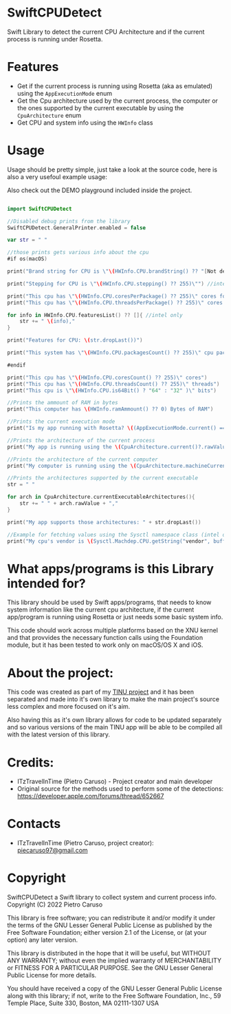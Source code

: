 # SwiftCPUDetect
Swift Library to detect the current CPU Architecture and if the current process is running under Rosetta.

# Features

- Get if the current process is running using Rosetta (aka as emulated) using the `AppExecutionMode` enum
- Get the Cpu architecture used by the current process, the computer or the ones supported by the current executable by using the `CpuArchitecture`  enum
- Get CPU and system info using the `HWInfo` class

# Usage

Usage should be pretty simple, just take a look at the source code, here is also a very usefoul example usage:

Also check out the DEMO playground included inside the project.

```swift

import SwiftCPUDetect

//Disabled debug prints from the library
SwiftCPUDetect.GeneralPrinter.enabled = false

var str = " "

//those prints gets various info about the cpu
#if os(macOS)

print("Brand string for CPU is \"\(HWInfo.CPU.brandString() ?? "[Not detected]")\"")

print("Stepping for CPU is \"\(HWInfo.CPU.stepping() ?? 255)\"") //intel only

print("This cpu has \"\(HWInfo.CPU.coresPerPackage() ?? 255)\" cores for each package")
print("This cpu has \"\(HWInfo.CPU.threadsPerPackage() ?? 255)\" cores for each package")

for info in HWInfo.CPU.featuresList() ?? []{ //intel only
    str += " \(info),"
}

print("Features for CPU: \(str.dropLast())")

print("This system has \"\(HWInfo.CPU.packagesCount() ?? 255)\" cpu packages")

#endif

print("This cpu has \"\(HWInfo.CPU.coresCount() ?? 255)\" cores")
print("This cpu has \"\(HWInfo.CPU.threadsCount() ?? 255)\" threads")
print("This cpu is \"\(HWInfo.CPU.is64Bit() ? "64" : "32" )\" bits")

//Prints the ammount of RAM in bytes
print("This computer has \(HWInfo.ramAmmount() ?? 0) Bytes of RAM")

//Prints the current execution mode
print("Is my app running with Rosetta? \((AppExecutionMode.current() == .emulated) ? "Yes" : "No")")

//Prints the architecture of the current process
print("My app is running using the \(CpuArchitecture.current()?.rawValue ?? "[Can't detect architecture]") architecture")

//Prints the architecture of the current computer
print("My computer is running using the \(CpuArchitecture.machineCurrent()?.rawValue ?? "[Can't detect architecture]") architecture")

//Prints the architectures supported by the current executable
str = " "

for arch in CpuArchitecture.currentExecutableArchitectures(){
    str += " " + arch.rawValue + ","
}

print("My app supports those architectures: " + str.dropLast())

//Example for fetching values using the Sysctl namespace class (intel only)
print("My cpu's vendor is \(Sysctl.Machdep.CPU.getString("vendor", bufferSize: 256) ?? "Apple silicon or no vendor detected")")


```

# What apps/programs is this Library intended for?

This library should be used by Swift apps/programs, that needs to know system information like the current cpu architecture, if the current app/program is running using Rosetta or just needs some basic system info.

This code should work across multiple platforms based on the XNU kernel and that provvides the necessary function calls using the Foundation module, but it has been tested to work only on macOS/OS X and iOS.

# About the project:

This code was created as part of my [TINU project](https://github.com/ITzTravelInTime/TINU) and it has been separated and made into it's own library to make the main project's source less complex and more focused on it's aim. 

Also having this as it's own library allows for code to be updated separately and so various versions of the main TINU app will be able to be compiled all with the latest version of this library.

# Credits:

 - ITzTravelInTime (Pietro Caruso) - Project creator and main developer
 - Original source for the methods used to perform some of the detections: https://developer.apple.com/forums/thread/652667

# Contacts

 - ITzTravelInTime (Pietro Caruso, project creator): piecaruso97@gmail.com

# Copyright

SwiftCPUDetect a Swift library to collect system and current process info.
Copyright (C) 2022 Pietro Caruso

This library is free software; you can redistribute it and/or modify it under the terms of the GNU Lesser General Public License as published by the Free Software Foundation; either version 2.1 of the License, or (at your option) any later version.

This library is distributed in the hope that it will be useful, but WITHOUT ANY WARRANTY; without even the implied warranty of MERCHANTABILITY or FITNESS FOR A PARTICULAR PURPOSE. See the GNU Lesser General Public License for more details.

You should have received a copy of the GNU Lesser General Public License along with this library; if not, write to the Free Software Foundation, Inc., 59 Temple Place, Suite 330, Boston, MA 02111-1307 USA



